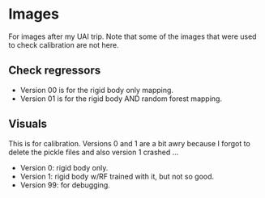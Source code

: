 # Images

For images after my UAI trip. Note that some of the images that were used to check calibration are not here.

## Check regressors

- Version 00 is for the rigid body only mapping.
- Version 01 is for the rigid body AND random forest mapping.

## Visuals

This is for calibration. Versions 0 and 1 are a bit awry because I forgot to delete the pickle files and also version 1 crashed ...

- Version 0: rigid body only.
- Version 1: rigid body w/RF trained with it, but not so good.
- Version 99: for debugging.
